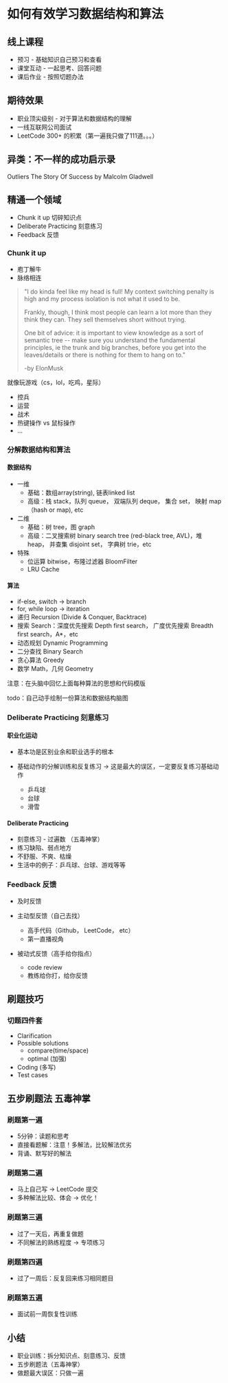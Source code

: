 # 如何有效学习数据结构和算法

## 线上课程

- 预习 - 基础知识自己预习和查看
- 课堂互动 - 一起思考、回答问题
- 课后作业 - 按照切题办法

## 期待效果

- 职业顶尖级别 - 对于算法和数据结构的理解
- 一线互联网公司面试
- LeetCode 300+ 的积累（第一遍我只做了111道。。。）

## 异类：不一样的成功启示录

Outliers The Story Of Success by Malcolm Gladwell

## 精通一个领域

- Chunk it up 切碎知识点
- Deliberate Practicing 刻意练习
- Feedback 反馈

### Chunk it up 

- 庖丁解牛
- 脉络相连

> "I do kinda feel like my head is full! My context switching penalty is high and my process isolation is not what it used 
to be.
>
> Frankly, though, I think most people can learn a lot more than they think they can. 
They sell themselves short without trying.
> 
> One bit of advice: it is important to view knowledge as a sort of semantic tree -- make sure you understand
the fundamental principles, ie the trunk and big branches, before you get into the leaves/details or there is 
nothing for them to hang on to."
>
> -by ElonMusk

就像玩游戏（cs，lol，吃鸡，星际）
- 控兵
- 运营
- 战术
- 热键操作 vs 鼠标操作
- ...

### 分解数据结构和算法

#### 数据结构
- 一维
  - 基础：数组array(string), 链表linked list
  - 高级：栈 stack，队列 queue， 双端队列 deque， 集合 set， 映射 map（hash or map), etc
- 二维
  - 基础：树 tree，图 graph
  - 高级：二叉搜索树 binary search tree (red-black tree, AVL)，堆 heap， 并查集 disjoint set， 字典树 trie，etc
- 特殊
  - 位运算 bitwise，布隆过滤器 BloomFilter
  - LRU Cache

#### 算法

- if-else, switch -> branch
- for, while loop -> iteration
- 递归 Recursion (Divide & Conquer, Backtrace)
- 搜索 Search：深度优先搜索 Depth first search， 广度优先搜索 Breadth first search，A*，etc
- 动态规划 Dynamic Programming
- 二分查找 Binary Search
- 贪心算法 Greedy
- 数学 Math，几何 Geometry

注意：在头脑中回忆上面每种算法的思想和代码模版

todo：自己动手绘制一份算法和数据结构脑图

### Deliberate Practicing 刻意练习

#### 职业化运动

- 基本功是区别业余和职业选手的根本
- 基础动作的分解训练和反复练习 -> 这是最大的误区，一定要反复练习基础动作

  - 乒乓球
  - 台球
  - 滑雪
 
#### Deliberate Practicing

- 刻意练习 - 过遍数 （五毒神掌）
- 练习缺陷、弱点地方
- 不舒服、不爽、枯燥
- 生活中的例子：乒乓球、台球、游戏等等

### Feedback 反馈

- 及时反馈
- 主动型反馈（自己去找）

  - 高手代码（Github， LeetCode， etc）
  - 第一直播视角
  
- 被动式反馈（高手给你指点）

  - code review
  - 教练给你打，给你反馈
  
## 刷题技巧

### 切题四件套

- Clarification
- Possible solutions
  - compare(time/space)
  - optimal (加强)
- Coding (多写)
- Test cases

## 五步刷题法 五毒神掌

### 刷题第一遍

- 5分钟：读题和思考
- 直接看题解：注意！多解法，比较解法优劣
- 背诵、默写好的解法

### 刷题第二遍

- 马上自己写 -> LeetCode 提交
- 多种解法比较、体会 -> 优化！

### 刷题第三遍

- 过了一天后，再重复做题
- 不同解法的熟练程度 -> 专项练习

### 刷题第四遍

- 过了一周后：反复回来练习相同题目

### 刷题第五遍

- 面试前一周恢复性训练

## 小结

- 职业训练：拆分知识点、刻意练习、反馈
- 五步刷题法（五毒神掌）
- 做题最大误区：只做一遍